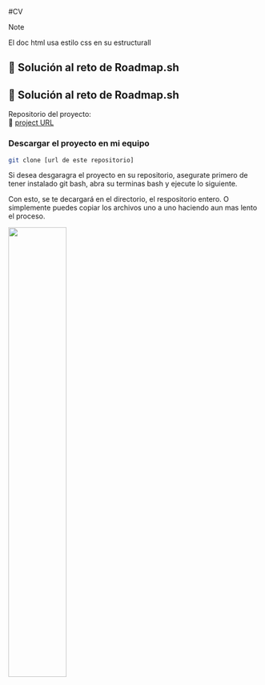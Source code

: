 #CV
> [!NOTE]
> El doc html usa estilo css en su estructurall

## 📌 Solución al reto de Roadmap.sh

## 📌 Solución al reto de Roadmap.sh

Repositorio del proyecto:  
🔗 [project URL](https://github.com/raulmoto/roadmap.sh-solutions)





### Descargar el proyecto en mi equipo
```bash
git clone [url de este repositorio]
```
<p>
	Si desea desgaragra el proyecto en su repositorio, asegurate primero de tener instalado git bash, abra su terminas bash y ejecute
	lo siguiente.
</p>

<p>
	Con esto, se te decargará en el directorio, el respositorio entero. O simplemente puedes copiar los archivos uno a uno haciendo 
	aun  mas lento el proceso.
</p>
</p>
<p align="left">
  <a href='[index.html](https://raulmoto.github.io/roadmap.sh-solutions/)'>
    <img width="48%" src="./cv.png" />
  </a>
</p>
